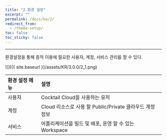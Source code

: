 ```yaml
---
title: "2.환경 설정"
excerpt: ""
permalink: /docs/ko/2/
redirect_from:
  - /theme-setup/
toc: false
toc_sticky: false
---
```


---
환경설정을 통해 층적 이용에 필요한 사용자, 계정, 서비스 관리를 할 수 있다.

![]({{ site.baseurl }}/assets/KR/3.0.0/2_1.png)

| 환경 설정 메뉴 | **설명** |
| :--- | :--- |
| 사용자 |  Cocktail Cloud을 사용하는 유저 |
| 계정 | Cloud 리소스로 사용 할 Public/Private 클라우드 계정 정보 |
| 서비스 | 어플리케이션을 빌드 및 배포, 운영 할 수 있는 Workspace |
